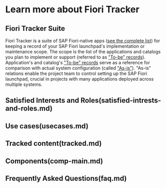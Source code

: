 # Learn more about Fiori Tracker

## Fiori Tracker Suite

Fiori Tracker is a suite of SAP Fiori-native apps ([see the complete list](comp-main.md)) for keeping a record of your SAP Fiori launchpad's implementation or maintenance scope. The scope is the list of the applications and catalogs you plan to implement or support (referred to as ["To-be" records](to-be.md)). Application's and catalog's ["To-be" records](to-be.md) serve as a reference for comparison with actual system configuration (called ["As-is"](as-is.md)). "As-is" relations enable the project team to control setting up the SAP Fiori launchpad, crucial in projects with many applications deployed across multiple systems.

## Satisfied Interests and Roles(satisfied-intrests-and-roles.md)

## Use cases(usecases.md)

## Tracked content(tracked.md)

## Components(comp-main.md)

## Frequently Asked Questions(faq.md)
